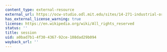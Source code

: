 ```yaml
---
content_type: external-resource
external_url: https://ocw-studio.odl.mit.edu/sites/14-271-industrial-organization-i-fall-2005/type/page/edit/a85edc99-ad27-00f5-b901-03c3cb2dd918/#readings
has_external_license_warning: true
license: https://en.wikipedia.org/wiki/All_rights_reserved
status: ''
title: session
uid: a0bad7b1-4f30-4367-92ce-108dad29b094
wayback_url: ''
---
```


